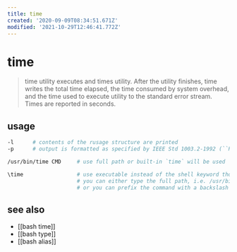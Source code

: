 ```yaml
---
title: time
created: '2020-09-09T08:34:51.671Z'
modified: '2021-10-29T12:46:41.772Z'
---
```


# time

> time utility executes and times utility.  After the utility finishes, time writes the total time elapsed, the time consumed by system overhead, and the time used to execute utility to the standard error stream.  Times are reported in seconds.


## usage

```sh
-l      # contents of the rusage structure are printed
-p      # output is formatted as specified by IEEE Std 1003.2-1992 (``POSIX.2'')
```

```sh
/usr/bin/time CMD     # use full path or built-in `time` will be used

\time                 # use executable instead of the shell keyword though, 
                      # you can either type the full path, i.e. /usr/bin/time, 
                      # or you can prefix the command with a backslash to stop Bash from evaluating it: \time
```

## see also

- [[bash time]]
- [[bash type]]
- [[bash alias]]

